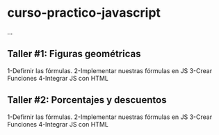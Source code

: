 # curso-practico-javascript

...

## Taller #1: Figuras geométricas

1-Defirnir las fórmulas.
2-Implementar nuestras fórmulas en JS
3-Crear Funciones
4-Integrar JS con HTML

## Taller #2: Porcentajes y descuentos

1-Defirnir las fórmulas.
2-Implementar nuestras fórmulas en JS
3-Crear Funciones
4-Integrar JS con HTML
